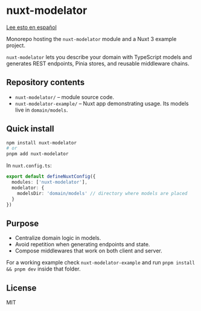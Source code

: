 # nuxt-modelator

[Lee esto en español](README.es.md)

Monorepo hosting the `nuxt-modelator` module and a Nuxt 3 example project.

`nuxt-modelator` lets you describe your domain with TypeScript models and generates REST endpoints, Pinia stores, and reusable middleware chains.

## Repository contents

- `nuxt-modelator/` – module source code.
- `nuxt-modelator-example/` – Nuxt app demonstrating usage. Its models live in `domain/models`.

## Quick install

```bash
npm install nuxt-modelator
# or
pnpm add nuxt-modelator
```

In `nuxt.config.ts`:

```ts
export default defineNuxtConfig({
  modules: ['nuxt-modelator'],
  modelator: {
    modelsDir: 'domain/models' // directory where models are placed
  }
})
```

## Purpose

- Centralize domain logic in models.
- Avoid repetition when generating endpoints and state.
- Compose middlewares that work on both client and server.

For a working example check `nuxt-modelator-example` and run `pnpm install && pnpm dev` inside that folder.

## License

MIT
